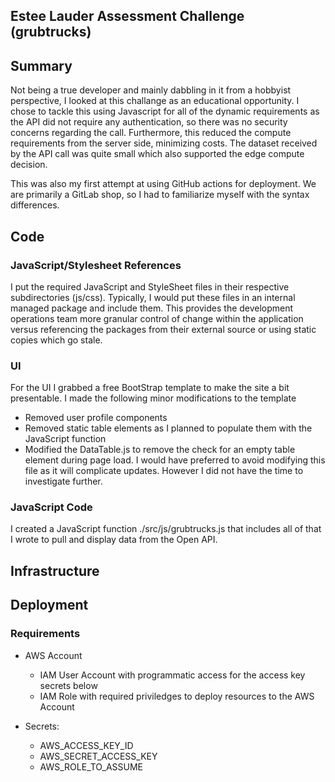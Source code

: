## Estee Lauder Assessment Challenge (grubtrucks)

## Summary

Not being a true developer and mainly dabbling in it from a hobbyist perspective, I looked at this challange as an educational opportunity.
I chose to tackle this using Javascript for all of the dynamic requirements as the API did not require any authentication, so there was no security concerns regarding the call.
Furthermore, this reduced the compute requirements from the server side, minimizing costs. The dataset received by the API call was quite small which also supported the edge compute decision.

This was also my first attempt at using GitHub actions for deployment.
We are primarily a GitLab shop, so I had to familiarize myself with the syntax differences.

## Code

### JavaScript/Stylesheet References

I put the required JavaScript and StyleSheet files in their respective subdirectories (js/css).
Typically, I would put these files in an internal managed package and include them. 
This provides the development operations team more granular control of change within the application versus 
referencing the packages from their external source or using static copies which go stale.

### UI

For the UI I grabbed a free BootStrap template to make the site a bit presentable. 
I made the following minor modifications to the template
* Removed user profile components
* Removed static table elements as I planned to populate them with the JavaScript function
* Modified the DataTable.js to remove the check for an empty table element during page load. I would have preferred to avoid modifying this file as it will complicate updates. However I did not have the time to investigate further.

### JavaScript Code

I created a JavaScript function ./src/js/grubtrucks.js that includes all of that I wrote to pull and display data from the Open API.

## Infrastructure

## Deployment

### Requirements

* AWS Account
    * IAM User Account with programmatic access for the access key secrets below
    * IAM Role with required priviledges to deploy resources to the AWS Account

* Secrets:
    * AWS_ACCESS_KEY_ID
    * AWS_SECRET_ACCESS_KEY
    * AWS_ROLE_TO_ASSUME
